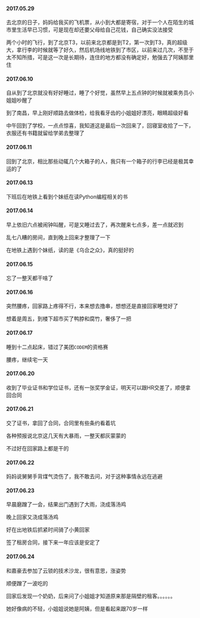#### 2017.05.29
去北京的日子，妈妈给我买的飞机票，从小到大都是寄宿，对于一个人在陌生的城市里生活早已习惯，可是现在却还要父母给自己花钱，自己确实没法接受

两个小时的飞行，到了北京T3，以前来北京都是到T2，第一次到T3，真的超级大，拿行李的时候就等了好久，然后机场线地铁到了市区，以前来过几次，不至于太不知所措，可是这一次是长期待，连住的地方都没有确定好，勉强去了阿姨那里住

#### 2017.06.10
自从到了北京就没有好好睡过，睡了个好觉，虽然早上五点钟的时候就被乘务员小姐姐吵醒了

到了南昌，早上刚好顺路去做体检，给我看牙齿的小姐姐好漂亮，眼睛超级好看

中午回到了学校，一点点惊喜，我知道这是最后一次回来了，回寝室收拾了一下，衣服还有书籍就留给学弟去整理了

#### 2017.06.11
回到了北京，相比那些动辄几个大箱子的人，我只有一个箱子的行李已经是极其幸运的了

#### 2017.06.13
下班后在地铁上看到个妹纸在读Python编程相关的书

#### 2017.06.14
早上依旧六点被闹钟叫醒，可是又睡过去了，再次醒来七点多，差一点就迟到

乱七八糟的房间，直到晚上回来才整理了一下

在地铁上遇到个妹纸，读的是《乌合之众》，真的挺好的

#### 2017.06.15
忘了一整天都干啥了

#### 2017.06.16
突然腰疼，回家路上疼得不行，本来想去撸串，想想还是直接回家睡觉好了

想着是周五，到楼下超市买了鸭脖和腐竹，奢侈了一把

#### 2017.06.17
睡到十二点起床，错过了美团`CODEM`的资格赛

腰疼，继续宅一天

#### 2017.06.20
收到了毕业证书和学位证书，还有一张奖学金证，明天可以跟HR交差了，顺便拿回合同

#### 2017.06.21
交了证书，拿回了合同，合同里有些条约看着坑

各种预报说北京这几天有大暴雨，一整天都灰蒙蒙的

不过好在回家路上都是干的

#### 2017.06.22
妈妈说舅舅手背煤气烫伤了，我不敢去问，对于这种事情永远在逃避

#### 2017.06.23
早晨磨蹭了一会，结果出门遇到了大雨，浇成落汤鸡

晚上回家又浇成落汤鸡

好在出地铁后抓紧时间骑了小黄回家

签了租房合同，接下来一年应该是安定了

#### 2017.06.24
和嘉豪去参加了云锁的技术沙龙，很有意思，涨姿势

顺便蹭了一波吃的

回家后发现一个奶奶，后来问了小姐姐才知道原来那是隔壁的租客。。。。。。

她好像病的不轻，小姐姐说她是阿姨，但是看起来跟70岁一样